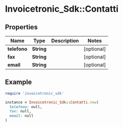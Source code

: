 # Invoicetronic_Sdk::Contatti

## Properties

| Name | Type | Description | Notes |
| ---- | ---- | ----------- | ----- |
| **telefono** | **String** |  | [optional] |
| **fax** | **String** |  | [optional] |
| **email** | **String** |  | [optional] |

## Example

```ruby
require 'invoicetronic_sdk'

instance = Invoicetronic_Sdk::Contatti.new(
  telefono: null,
  fax: null,
  email: null
)
```

